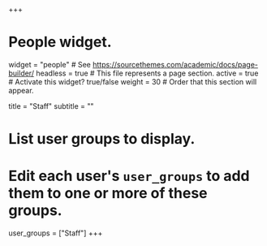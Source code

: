 +++
# People widget.
widget = "people"  # See https://sourcethemes.com/academic/docs/page-builder/
headless = true  # This file represents a page section.
active = true  # Activate this widget? true/false
weight = 30  # Order that this section will appear.

title = "Staff"
subtitle = ""

# List user groups to display.
#   Edit each user's `user_groups` to add them to one or more of these groups.
user_groups = ["Staff"]
+++
